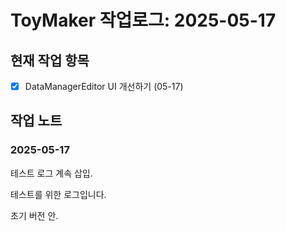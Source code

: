 # ToyMaker 작업로그: 2025-05-17

## 현재 작업 항목

- [x] DataManagerEditor UI 개선하기 (05-17)

## 작업 노트

### 2025-05-17

테스트 로그 계속 삽입.

테스트를 위한 로그입니다. 

초기 버전 안.

